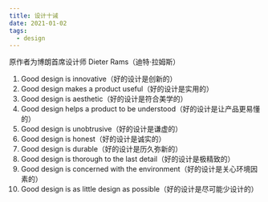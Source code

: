 ```yaml
---
title: 设计十诫
date: 2021-01-02
tags:
  - design
---
```


原作者为博朗首席设计师 Dieter Rams（迪特·拉姆斯）

1. Good design is innovative（好的设计是创新的）
2. Good design makes a product useful（好的设计是实用的）
3. Good design is aesthetic（好的设计是符合美学的）
4. Good design helps a product to be understood（好的设计是让产品更易懂的）
5. Good design is unobtrusive（好的设计是谦虚的）
6. Good design is honest（好的设计是诚实的）
7. Good design is durable（好的设计是历久弥新的）
8. Good design is thorough to the last detail（好的设计是极精致的）
9. Good design is concerned with the environment（好的设计是关心环境因素的）
10. Good design is as little design as possible（好的设计是尽可能少设计的）
